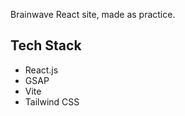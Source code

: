 Brainwave React site, made as practice.

## <a name="tech-stack"> Tech Stack</a>

- React.js
- GSAP
- Vite
- Tailwind CSS
